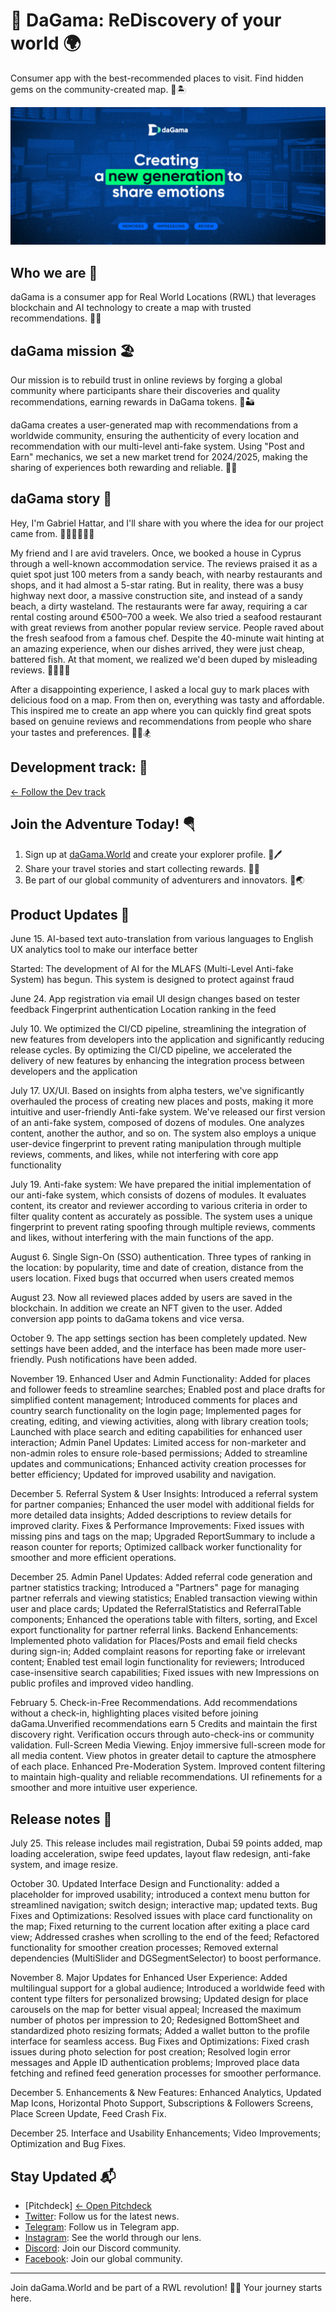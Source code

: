 # 🦋 DaGama: ReDiscovery of your world 🌍

Consumer app with the best-recommended places to visit. Find hidden gems on the community-created map. 🌊🏝

![daGama.World Adventure](https://github.com/daGama/.github/raw/main/images/banner.jpg)

## Who we are 🗼

daGama is a consumer app for Real World Locations (RWL) that leverages blockchain and AI technology to create a map with trusted recommendations. 🎡🏰

## daGama mission 🏖

Our mission is to rebuild trust in online reviews by forging a global community where participants share their discoveries and quality recommendations, earning rewards in DaGama tokens. 🌋🏜

daGama creates a user-generated map with recommendations from a worldwide community, ensuring the authenticity of every location and recommendation with our multi-level anti-fake system. Using "Post and Earn" mechanics, we set a new market trend for 2024/2025, making the sharing of experiences both rewarding and reliable. 🗽🎎

## daGama story 🥀

Hey, I'm Gabriel Hattar, and I'll share with you where the idea for our project came from. 🧗🏻‍♂️🚣🏻‍♀️

My friend and I are avid travelers. Once, we booked a house in Cyprus through a well-known accommodation service. The reviews praised it as a quiet spot just 100 meters from a sandy beach, with nearby restaurants and shops, and it had almost a 5-star rating. But in reality, there was a busy highway next door, a massive construction site, and instead of a sandy beach, a dirty wasteland. The restaurants were far away, requiring a car rental costing around €500–700 a week. We also tried a seafood restaurant with great reviews from another popular review service. People raved about the fresh seafood from a famous chef. Despite the 40-minute wait hinting at an amazing experience, when our dishes arrived, they were just cheap, battered fish. At that moment, we realized we'd been duped by misleading reviews. 🏄‍♂️🏄‍♀️

After a disappointing experience, I asked a local guy to mark places with delicious food on a map. From then on, everything was tasty and affordable. This inspired me to create an app where you can quickly find great spots based on genuine reviews and recommendations from people who share your tastes and preferences. 🧘‍♀️🏂

## Development track: 🍾
[← Follow the Dev track](https://github.com/daGama/.github/blob/main/dev_track.md)

## Join the Adventure Today! 🪂

1. Sign up at [daGama.World](https://dagama.world) and create your explorer profile. 🐚🖊️
2. Share your travel stories and start collecting rewards. 📖💎
3. Be part of our global community of adventurers and innovators. 🤝🌏

## Product Updates 🚀

June 15. AI-based text auto-translation from various languages to English UX analytics tool to make our interface better

Started: The development of AI for the MLAFS (Multi-Level
Anti-fake System) has begun. This system is designed to protect against fraud

June 24. App registration via email
UI design changes based on tester feedback
Fingerprint authentication
Location ranking in the feed

July 10. We optimized the CI/CD pipeline, streamlining the integration of new features from developers into the application and significantly reducing release cycles.
By optimizing the CI/CD pipeline, we accelerated the delivery of new features by enhancing the integration process between developers and the application

July 17. UX/UI. Based on insights from alpha testers, we've significantly overhauled the process of creating new places and posts, making it more intuitive and user-friendly
Anti-fake system. We've released our first version of an anti-fake system, composed of dozens of modules. One analyzes content, another the author, and so on. The system also employs a unique user-device fingerprint to prevent rating manipulation through multiple reviews, comments, and likes, while not interfering with core app functionality

July 19. Anti-fake system: We have prepared the initial implementation of our anti-fake system, which consists of dozens of modules. It evaluates content, its creator and reviewer according to various criteria in order to filter quality content as accurately as possible. The system uses a unique fingerprint to prevent rating spoofing through multiple reviews, comments and likes, without interfering with the main functions of the app.

August 6. Single Sign-On (SSO) authentication. Three types of ranking in the location: by popularity, time and date of creation, distance from the users location. Fixed bugs that occurred when users created memos

August 23. Now all reviewed places added by users are saved in the blockchain. In addition we create an NFT given to the user. Added conversion app points to daGama tokens and vice versa.

October 9. The app settings section has been completely updated. New settings have been added, and the interface has been made more user-friendly. Push notifications have been added.

November 19. Enhanced User and Admin Functionality: Added for places and follower feeds to streamline searches;  Enabled post and place drafts for simplified content management; Introduced comments for places and country search functionality on the login page; 
Implemented pages for creating, editing, and viewing activities, along with library creation tools; Launched with place search and editing capabilities for enhanced user interaction; Admin Panel Updates: Limited access for non-marketer and non-admin roles to ensure role-based permissions; Added to streamline updates and communications; Enhanced activity creation processes for better efficiency; Updated for improved usability and navigation.

December 5. Referral System & User Insights: Introduced a referral system for partner companies; Enhanced the user model with additional fields for more detailed data insights; Added descriptions to review details for improved clarity. Fixes & Performance Improvements: Fixed issues with missing pins and tags on the map; Upgraded ReportSummary to include a reason counter for reports; Optimized callback worker functionality for smoother and more efficient operations.

December 25. Admin Panel Updates: Added referral code generation and partner statistics tracking; Introduced a "Partners" page for managing partner referrals and viewing statistics; Enabled transaction viewing within user and place cards; Updated the ReferralStatistics and ReferralTable components; Enhanced the operations table with filters, sorting, and Excel export functionality for partner referral links. Backend Enhancements: Implemented photo validation for Places/Posts and email field checks during sign-in; Added complaint reasons for reporting fake or irrelevant content; Enabled test email login functionality for reviewers; Introduced case-insensitive search capabilities; Fixed issues with new Impressions on public profiles and improved video handling.

February 5. Check-in-Free Recommendations. Add recommendations without a check-in, highlighting places visited before joining daGama.Unverified recommendations earn 5 Credits and maintain the first discovery right. Verification occurs through auto-check-ins or community validation. Full-Screen Media Viewing. Enjoy immersive full-screen mode for all media content. View photos in greater detail to capture the atmosphere of each place. Enhanced Pre-Moderation System. Improved content filtering to maintain high-quality and reliable recommendations. UI refinements for a smoother and more intuitive user experience.

## Release notes 📖

July 25. This release includes mail registration, Dubai 59 points added, map loading acceleration, swipe feed updates, layout flaw redesign, anti-fake system, and image resize.

October 30. Updated Interface Design and Functionality: added a placeholder for improved usability; introduced a context menu button for streamlined navigation; switch design; interactive map; updated texts. Bug Fixes and Optimizations: Resolved issues with place card functionality on the map; Fixed returning to the current location after exiting a place card view; Addressed crashes when scrolling to the end of the feed; Refactored functionality for smoother creation processes; Removed external dependencies (MultiSlider and DGSegmentSelector) to boost performance.

November 8. Major Updates for Enhanced User Experience: Added multilingual support for a global audience; Introduced a worldwide feed with content type filters for personalized browsing; Updated design for place carousels on the map for better visual appeal; Increased the maximum number of photos per impression to 20; Redesigned BottomSheet and standardized photo resizing formats; Added a wallet button to the profile interface for seamless access. Bug Fixes and Optimizations: Fixed crash issues during photo selection for post creation; Resolved login error messages and Apple ID authentication problems; Improved place data fetching and refined feed generation processes for smoother performance.

December 5. Enhancements & New Features: Enhanced Analytics, Updated Map Icons, Horizontal Photo Support, Subscriptions & Followers Screens, Place Screen Update, Feed Crash Fix.

December 25. Interface and Usability Enhancements; Video Improvements; Optimization and Bug Fixes.

## Stay Updated 📬

- [Pitchdeck] [← Open Pitchdeck](dev_track.md)
- [Twitter](https://twitter.com/dagama_world): Follow us for the latest news.
- [Telegram](https://t.me/da_ga_ma): Follow us in Telegram app. 
- [Instagram](https://instagram.com/dagamaWorld): See the world through our lens. 
- [Discord](https://discord.gg/dagama): Join our Discord community. 
- [Facebook](https://facebook.com/dagama.World): Join our global community. 

---

Join daGama.World and be part of a RWL revolution! 🚀✨ Your journey starts here.
